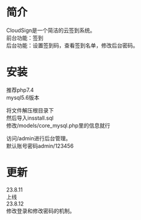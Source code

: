 # 简介  
CloudSign是一个简洁的云签到系统。  
前台功能：签到  
后台功能：设置签到码，查看签到名单，修改后台密码。  

# 安装
推荐php7.4  
mysql5.6版本  

将文件解压根目录下  
然后导入insstall.sql  
修改/models/core_mysql.php里的信息就行  

访问/admin进行后台管理。  
默认账号密码admin/123456  

# 更新
23.8.11  
上线  
23.8.12  
修改登录和修改密码的机制。  
